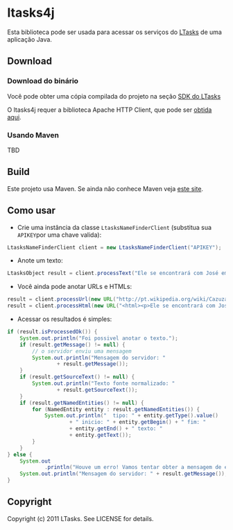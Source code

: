 ltasks4j
===========

Esta biblioteca pode ser usada para acessar os serviços do [LTasks](http://ltasks.com) de uma aplicação Java.

Download
--------

### Download do binário

Você pode obter uma cópia compilada do projeto na seção [SDK do LTasks](http://ltasks.com/sdk)

O ltasks4j requer a biblioteca Apache HTTP Client, que pode ser [obtida aqui](http://hc.apache.org/downloads.cgi).

### Usando Maven

TBD

Build
-----

Este projeto usa Maven. Se ainda não conhece Maven veja [este site](http://maven.apache.org/run-maven/index.html).

Como usar
---------

* Crie uma instância da classe `LtasksNameFinderClient` (substitua sua `APIKEY`por uma chave valida):

```java
LtasksNameFinderClient client = new LtasksNameFinderClient("APIKEY");
```

* Anote um texto:

```java
LtasksObject result = client.processText("Ele se encontrará com José em Brasília.");
```

* Você ainda pode anotar URLs e HTMLs:

```java
result = client.processUrl(new URL("http://pt.wikipedia.org/wiki/Cazuza"));
result = client.processHtml(new URL("<html><p>Ele se encontrará com José em Brasília.</p></html>"));
```

* Acessar os resultados é simples:
	
```java
if (result.isProcessedOk()) {
	System.out.println("Foi possivel anotar o texto.");
	if (result.getMessage() != null) {
		// o servidor enviu uma mensagem
		System.out.println("Mensagem do servidor: "
				+ result.getMessage());
	}
	if (result.getSourceText() != null) {
		System.out.println("Texto fonte normalizado: "
				+ result.getSourceText());
	}
	if (result.getNamedEntities() != null) {
		for (NamedEntity entity : result.getNamedEntities()) {
			System.out.println("  tipo: " + entity.getType().value()
					+ " inicio: " + entity.getBegin() + " fim: "
					+ entity.getEnd() + " texto: "
					+ entity.getText());
		}
	}
} else {
	System.out
			.println("Houve um erro! Vamos tentar obter a mensagem de erro.");
	System.out.println("Mensagem do servidor: " + result.getMessage());
}
```

Copyright
---------

Copyright (c) 2011 LTasks. See LICENSE for details.